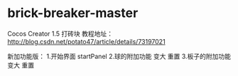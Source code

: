 # brick-breaker-master
Cocos Creator 1.5 打砖块
教程地址：http://blog.csdn.net/potato47/article/details/73197021

新加功能版：
    1.开始界面        startPanel
    2.球的附加功能    变大  重置
    3.板子的附加功能  变大  重置